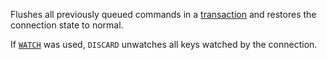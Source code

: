 Flushes all previously queued commands in a [transaction][tt] and restores the
connection state to normal.

[tt]: /topics/transactions

If [`WATCH`](./watch) was used, `DISCARD` unwatches all keys watched by the connection.

